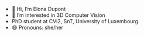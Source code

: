- 👋 Hi, I’m Elona Dupont
- 👀 I’m interested in 3D Computer Vision
- PhD student at CVi2, SnT, University of Luxembourg
- 😄 Pronouns: she/her

<!---
Elona-Dupont/Elona-Dupont is a ✨ special ✨ repository because its `README.md` (this file) appears on your GitHub profile.
You can click the Preview link to take a look at your changes.
--->
